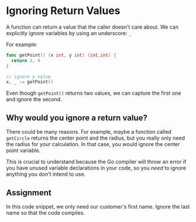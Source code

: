 # Ignoring Return Values

A function can return a value that the caller doesn't care about. We can explicitly ignore variables by using an underscore: `_`

For example:

```go
func getPoint() (x int, y int) (int,int) {
  return 3, 4
}

// ignore y value
x, _ := getPoint()
```
Even though `getPoint()` returns two values, we can capture the first one and ignore the second.

## Why would you ignore a return value?

There could be many reasons. For example, maybe a function called `getCircle` returns the center point and the radius, but you really only need the radius for your calculation. In that case, you would ignore the center point variable.

This is crucial to understand because the Go compiler will throw an error if you have unused variable declarations in your code, so you *need* to ignore anything you don't intend to use.

## Assignment

In this code snippet, we only need our customer's first name. Ignore the last name so that the code compiles.
